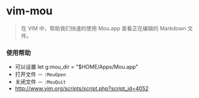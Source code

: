 vim-mou
=======
> 在 VIM 中，帮助我们快速的使用 Mou.app 查看正在编辑的 Markdown 文件。

### 使用帮助
  * 可以设置 let g:mou\_dir = "$HOME/Apps/Mou.app"
  * 打开文件 － `:MouOpen`
  * 关闭文件 － `:MouQuit`
  * http://www.vim.org/scripts/script.php?script_id=4052
